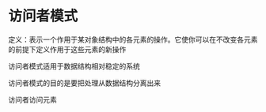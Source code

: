 # 访问者模式

定义：表示一个作用于某对象结构中的各元素的操作。它使你可以在不改变各元素的前提下定义作用于这些元素的新操作

访问者模式适用于数据结构相对稳定的系统

访问者模式的目的是要把处理从数据结构分离出来

访问者访问元素